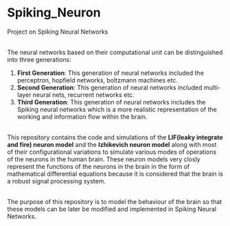 # Spiking_Neuron
Project on Spiking Neural Networks<br><br>


The neural networks based on their computational unit can be distinguished into three generations:
1. **First Generation**: This generation of neural networks included the perceptron, hopfield networks, boltzmann machines etc.<br>
2. **Second Generation**: This generation of neural networks included multi-layer neural nets, recurrent networks etc.<br>
3. **Third Generation**: This generation of neural networks includes the Spiking neural networks which is a more realistic representation of the working and information flow within the brain.<br><br>


This repository contains the code and simulations of the **LIF(leaky integrate and fire) neuron model** and the **Izhikevich neuron model** along with most of their configurational variations to simulate various modes of operations of the neurons in the human brain. These neuron models very closly represent the functions of the neurons in the brain in the form of mathematical differential equations because it is considered that the brain is a robust signal processing system. <br><br>


The purpose of this repository is to model the behaviour of the brain so that these models can be later be modified and implemented in Spiking Neural Networks.
